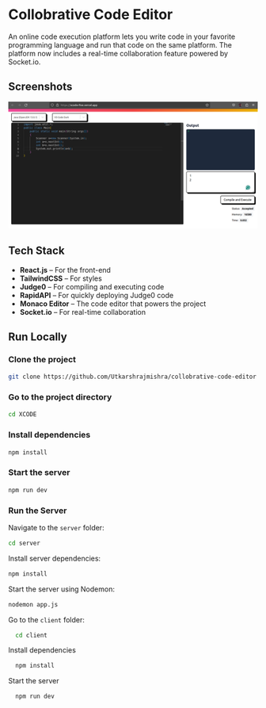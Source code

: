 # Collobrative Code Editor


An online code execution platform lets you write code in your favorite programming language and run that code on the same platform. The platform now includes a real-time collaboration feature powered by Socket.io.

## Screenshots

![Screenshot](https://github.com/Utkarshrajmishra/XCODE/blob/main/src/screenshot.png)

## Tech Stack
- **React.js** – For the front-end
- **TailwindCSS** – For styles
- **Judge0** – For compiling and executing code
- **RapidAPI** – For quickly deploying Judge0 code
- **Monaco Editor** – The code editor that powers the project
- **Socket.io** – For real-time collaboration

## Run Locally

### Clone the project

```bash
git clone https://github.com/Utkarshrajmishra/collobrative-code-editor
```

### Go to the project directory

```bash
cd XCODE
```

### Install dependencies

```bash
npm install
```

### Start the server

```bash
npm run dev
```

### Run the Server

Navigate to the `server` folder:

```bash
cd server
```

Install server dependencies:

```bash
npm install
```

Start the server using Nodemon:

```bash
nodemon app.js
```

Go to the `client` folder:

```bash
  cd client
```

Install dependencies

```bash
  npm install
```

Start the server

```bash
  npm run dev
```

